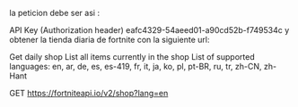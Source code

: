 la peticion debe ser asi : 

API Key (Authorization header)
eafc4329-54aeed01-a90cd52b-f749534c
 y obtener la tienda diaria  de fortnite  con la siguiente url:

Get daily shop
List all items currently in the shop
List of supported languages: en, ar, de, es, es-419, fr, it, ja, ko, pl, pt-BR, ru, tr, zh-CN, zh-Hant

GET https://fortniteapi.io/v2/shop?lang=en
